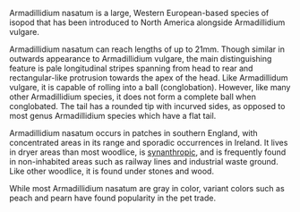 Armadillidium nasatum is a large, Western European-based species of isopod that has been introduced to North America alongside Armadillidium vulgare.

Armadillidium nasatum can reach lengths of up to 21mm. Though similar in outwards appearance to Armadillidium vulgare, the main distinguishing feature is pale longitudinal stripes spanning from head to rear and rectangular-like protrusion towards the apex of the head. Like Armadillidum vulgare, it is capable of rolling into a ball (conglobation). However, like many other Armadillidium species, it does not form a complete ball when conglobated. The tail has a rounded tip with incurved sides, as opposed to most genus Armadillidium species which have a flat tail.

Armadillidium nasatum occurs in patches in southern England, with concentrated areas in its range and sporadic occurrences in Ireland. It lives in dryer areas than most woodlice, is [synanthropic](https://en.wikipedia.org/wiki/Synanthrope), and is frequently found in non-inhabited areas such as railway lines and industrial waste ground. Like other woodlice, it is found under stones and wood.

While most Armadillidium nasatum are gray in color, variant colors such as peach and pearn have found popularity in the pet trade.